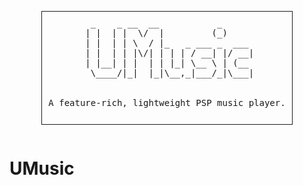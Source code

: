 <div align="center">
  <pre style="display: inline-block; border: 1px solid; padding: 10px;">
  _    _ __  __           _      
 | |  | |  \/  |         (_)     
 | |  | | \  / |_   _ ___ _  ___ 
 | |  | | |\/| | | | / __| |/ __|
 | |__| | |  | | |_| \__ \ | (__ 
  \____/|_|  |_|\__,_|___/_|\___|
<br>
A feature-rich, lightweight PSP music player.
 </pre>
</div>

# UMusic  

<div style="display: inline;">
    <img src="https://img.shields.io/badge/written in-lua-2C3333" alt=""/>
    <img src="https://img.shields.io/badge/version-v0.1.0-2C3333" alt=""/>
</div>
